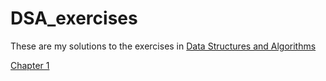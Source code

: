 # DSA_exercises

These are my solutions to the exercises in [Data Structures and Algorithms](http://xpzhang.me/teach/DS19_Fall/book.pdf) 

[Chapter 1](https://github.com/skyetomez/DSA_exercises/blob/main/chapter_1/ch1_ans.md)
